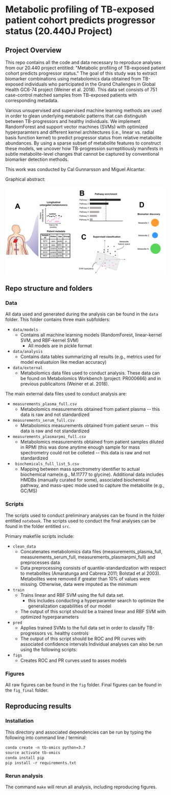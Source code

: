 # Metabolic profiling of TB-exposed patient cohort predicts progressor status (20.440J Project)

## Project Overview
This repo contains all the code and data necessary to reproduce analyses from our 20.440 project entitled: "Metabolic profiling of TB-exposed patient cohort predicts progressor status." The goal of this study was to extract biomarker combinations using metabolomics data obtained from TB-exposed individuals who participated in the Grand Challenges in Global Health GC6-74 project (Weiner et al. 2018). This data set consists of 751 case-control matched samples from TB-exposed patients with corresponding metadata.

Various unsupervised and supervised machine learning methods are used in order to glean underlying metabolic patterns that can distinguish between TB-progressors and healthy individuals. We implement RandomForest and support vector machines (SVMs) with optimized hyperparamters and different kernel architectures (i.e., linear vs. radial basis function kernel) to predict progressor status from relative metabolite abundances. By using a sparse subset of metabolite features to construct these models, we uncover how TB-progression surreptitiously manifests in subtle metabolite-level changes that cannot be captured by conventional biomarker detection methods.

This work was conducted by Cal Gunnarsson and Miguel Alcantar.

Graphical abstract:

![](fig/TB_Omics_Graphical_Abstract.png)

## Repo structure and folders

### Data
All data used and generated during the analysis can be found in the <code>data</code> folder. This folder contains three main subfolders: 

* <code>data/models</code>
   * Contains all machine learning models (RandomForest, linear-kernel SVM, and RBF-kernel SVM)
      * All models are in pickle format
* <code>data/analysis</code>
   * Contains data tables summarizing all results (e.g., metrics used for model evaluatuion like median accuracy)
* <code>data/external</code>
   * Metabolomics data files used to conduct analysis. These data can be found on Metabolomics Workbench (project: PR000666) and in previous publicaitons (Weiner et al. 2018).

The main external data files used to conduct analysis are:
* <code>measurements_plasma_full.csv </code>
    * Metabolomics measurements obtained from patient plasma -- this data is raw and not standardized
* <code>measurements_serum_full.csv </code>
    *   Metabolomics measurements obtained from patient serum -- this data is raw and not standardized
* <code>measurements_plasmarpmi_full.csv </code>
    *  Metabolomics measurements obtained from patient samples diluted in RPMI (this was done anytime enough sample for mass spectrometry could not be colleted -- this data is raw and not standardized
* <code> biochemicals_full_list_5.csv</code>
    * Mapping between mass spectrometry identifier to actual biochemical name(e.g., M.11777 to glycine). Additional data includes HMDBs (manually curated for some), associated biochemical pathway, and mass-spec mode used to capture the metabolite (e.g., GC/MS) 

### Scripts
The scripts used to conduct preliminary analyses can be found in the folder entitled <code>notebook</code>. The scripts used to conduct the final analyses can be found in the folder entitled <code>src</code>. 

Primary makefile scripts include:
* <code>clean_data</code>
    * Concatenates metabolomics data files (measurements_plasma_full, measurements_serum_full, measurements_plasmarpmi_full) and preprocesses data
    * Data preprocessing consists of quantile-standardization with respect to metabolites (Amaratunga and Cabrera 2011; Bolstad et al 2003). Metabolites were removed if greater than 10% of values were missing. Otherwise, data were imputed as the minimum
* <code>train</code>
   * Trains linear and RBF SVM using the full data set. 
      * this includes conducting a hyperparamter search to optimize the generalization capabilities of our model
   * The output of this script should be a trained linear and RBF SVM with optimized hyperparameters
* <code>pred</code>
   * Applies trained SVMs to the full data set in order to classify TB-progressors vs. healthy controls
   * The output of this script should be ROC and PR curves with associated confidence intervals
Individual analyses can also be run using the following scripts:
* <code>figs</code>
   * Creates ROC and PR curves used to asses models
### Figures
All raw figures can be found in the <code>fig</code> folder. Final figures can be found in the <code>fig_final</code> folder.

## Reproducing results

### Installation

This directory and associated dependencies can be run by typing the following into command line / terminal:
~~~
conda create -n tb-omics python=3.7
source activate tb-omics
conda install pip
pip install -r requirements.txt
~~~

### Rerun analysis 

The command <code>make</code> will rerun all analysis, including reproducing figures.
